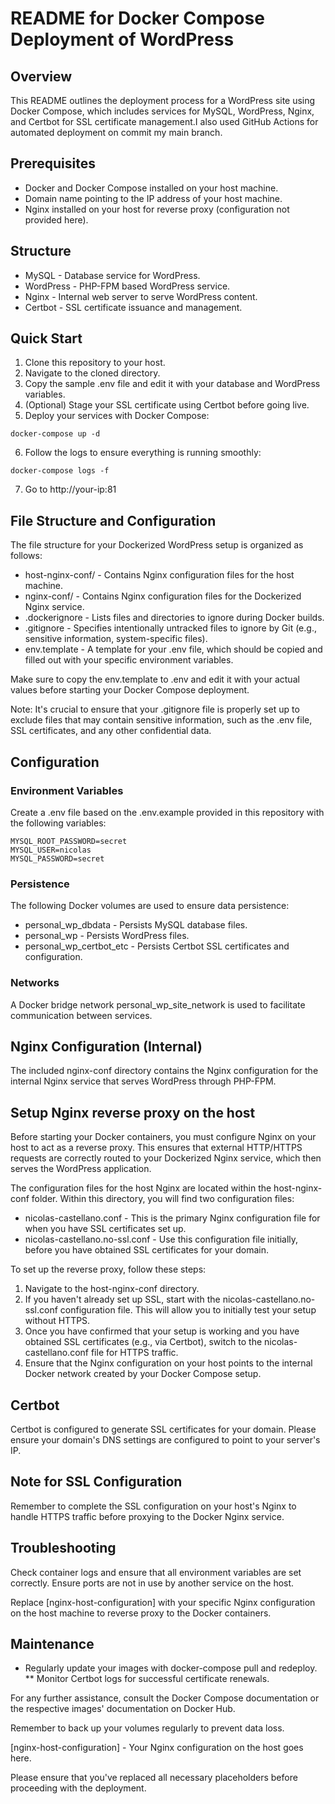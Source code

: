 

# README for Docker Compose Deployment of WordPress
## Overview
This README outlines the deployment process for a WordPress site using Docker Compose, which includes services for MySQL, WordPress, Nginx, and Certbot for SSL certificate management.I also used GitHub Actions for automated deployment on commit my main branch.

## Prerequisites
- Docker and Docker Compose installed on your host machine.
- Domain name pointing to the IP address of your host machine.
- Nginx installed on your host for reverse proxy (configuration not provided here).

## Structure
- MySQL - Database service for WordPress.
- WordPress - PHP-FPM based WordPress service.
- Nginx - Internal web server to serve WordPress content.
- Certbot - SSL certificate issuance and management.

## Quick Start
1. Clone this repository to your host.
2. Navigate to the cloned directory.
3. Copy the sample .env file and edit it with your database and WordPress variables.
4. (Optional) Stage your SSL certificate using Certbot before going live.
5. Deploy your services with Docker Compose:

```
docker-compose up -d
```

6. Follow the logs to ensure everything is running smoothly:

```
docker-compose logs -f
```

7. Go to http://your-ip:81

## File Structure and Configuration
The file structure for your Dockerized WordPress setup is organized as follows:

* host-nginx-conf/ - Contains Nginx configuration files for the host machine.
* nginx-conf/ - Contains Nginx configuration files for the Dockerized Nginx service.
* .dockerignore - Lists files and directories to ignore during Docker builds.
* .gitignore - Specifies intentionally untracked files to ignore by Git (e.g., sensitive information, system-specific files).
* env.template - A template for your .env file, which should be copied and filled out with your specific environment variables.

Make sure to copy the env.template to .env and edit it with your actual values before starting your Docker Compose deployment.

Note: It's crucial to ensure that your .gitignore file is properly set up to exclude files that may contain sensitive information, such as the .env file, SSL certificates, and any other confidential data.

## Configuration
### Environment Variables
Create a .env file based on the .env.example provided in this repository with the following variables:

```
MYSQL_ROOT_PASSWORD=secret
MYSQL_USER=nicolas
MYSQL_PASSWORD=secret
```

### Persistence 

The following Docker volumes are used to ensure data persistence:

* personal_wp_dbdata - Persists MySQL database files.
* personal_wp - Persists WordPress files.
* personal_wp_certbot_etc - Persists Certbot SSL certificates and configuration.


### Networks
A Docker bridge network personal_wp_site_network is used to facilitate communication between services.

## Nginx Configuration (Internal)
The included nginx-conf directory contains the Nginx configuration for the internal Nginx service that serves WordPress through PHP-FPM.

## Setup Nginx reverse proxy on the host

Before starting your Docker containers, you must configure Nginx on your host to act as a reverse proxy. This ensures that external HTTP/HTTPS requests are correctly routed to your Dockerized Nginx service, which then serves the WordPress application.

The configuration files for the host Nginx are located within the host-nginx-conf folder. Within this directory, you will find two configuration files:

* nicolas-castellano.conf - This is the primary Nginx configuration file for when you have SSL certificates set up.
* nicolas-castellano.no-ssl.conf - Use this configuration file initially, before you have obtained SSL certificates for your domain.

To set up the reverse proxy, follow these steps:

1. Navigate to the host-nginx-conf directory.
2. If you haven't already set up SSL, start with the nicolas-castellano.no-ssl.conf configuration file. This will allow you to initially test your setup without HTTPS.
3. Once you have confirmed that your setup is working and you have obtained SSL certificates (e.g., via Certbot), switch to the nicolas-castellano.conf file for HTTPS traffic.
4. Ensure that the Nginx configuration on your host points to the internal Docker network created by your Docker Compose setup.



## Certbot
Certbot is configured to generate SSL certificates for your domain. Please ensure your domain's DNS settings are configured to point to your server's IP.


## Note for SSL Configuration
Remember to complete the SSL configuration on your host's Nginx to handle HTTPS traffic before proxying to the Docker Nginx service.

## Troubleshooting
Check container logs and ensure that all environment variables are set correctly. Ensure ports are not in use by another service on the host.

Replace [nginx-host-configuration] with your specific Nginx configuration on the host machine to reverse proxy to the Docker containers.

## Maintenance
* Regularly update your images with docker-compose pull and redeploy.
** Monitor Certbot logs for successful certificate renewals.

For any further assistance, consult the Docker Compose documentation or the respective images' documentation on Docker Hub.

Remember to back up your volumes regularly to prevent data loss.

[nginx-host-configuration] - Your Nginx configuration on the host goes here.

Please ensure that you've replaced all necessary placeholders before proceeding with the deployment.